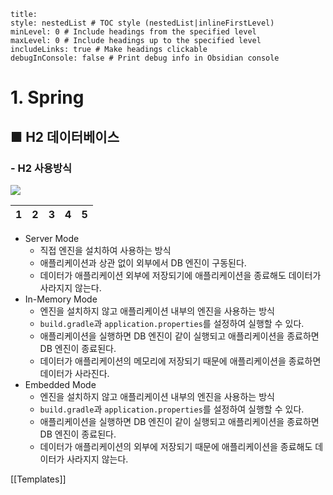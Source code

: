 ```table-of-contents
title: 
style: nestedList # TOC style (nestedList|inlineFirstLevel)
minLevel: 0 # Include headings from the specified level
maxLevel: 0 # Include headings up to the specified level
includeLinks: true # Make headings clickable
debugInConsole: false # Print debug info in Obsidian console
```

# 1. Spring
## ■ H2 데이터베이스

### - H2 사용방식
![](https://i.imgur.com/m4tMa8j.png)

|  1  |  2  |  3  |  4  |  5  |
| :-: | :-: | :-: | :-: | :-: |
- Server Mode
	- 직접 엔진을 설치하여 사용하는 방식
	- 애플리케이션과 상관 없이 외부에서 DB 엔진이 구동된다.
	- 데이터가 애플리케이션 외부에 저장되기에 애플리케이션을 종료해도 데이터가 사라지지 않는다.
- In-Memory Mode
	- 엔진을 설치하지 않고 애플리케이션 내부의 엔진을 사용하는 방식
	- `build.gradle`과 `application.properties`를 설정하여 실행할 수 있다.
	- 애플리케이션을 실행하면 DB 엔진이 같이 실행되고 애플리케이션을 종료하면 DB 엔진이 종료된다.
	- 데이터가 애플리케이션의 메모리에 저장되기 때문에 애플리케이션을 종료하면 데이터가 사라진다.
- Embedded Mode
	- 엔진을 설치하지 않고 애플리케이션 내부의 엔진을 사용하는 방식
	- `build.gradle`과 `application.properties`를 설정하여 실행할 수 있다.
	- 애플리케이션을 실행하면 DB 엔진이 같이 실행되고 애플리케이션을 종료하면 DB 엔진이 종료된다.
	- 데이터가 애플리케이션의 외부에 저장되기 때문에 애플리케이션을 종료해도 데이터가 사라지지 않는다.
 





[[Templates]]

